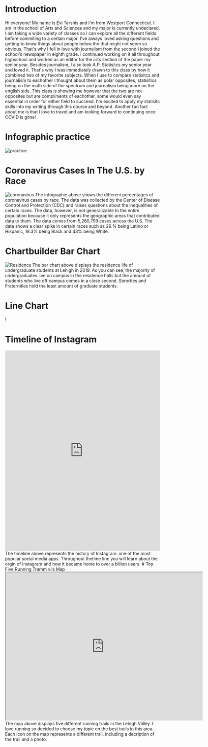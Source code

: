 # Introduction
Hi everyone! My name is Evi Tarshis and I'm from Westport Connecticut. I am in the school of Arts and Sciences and my major is currently undeclared. I am taking a wide variety of classes so I can explore all the different fields before commiting to a certain major. 
I've always loved asking questions and getting to know things about people below the that might not seem so obvious. That's why I fell in love with journalism from the second I joined the school's newspaper in eighth grade. I continued working on it all throughout highschool and worked as an editor for the arts section of the paper my senior year. 
Besides journalism, I also took A.P. Statisitcs my senior year and loved it. That's why I was immediately drawn to this class by how it combined two of my favorite subjects. When I use to compare statisitcs and journalism to eachother I thought about them as polar opposites, statisitics being on the math side of the spectrum and journalism being more on the english side. This class is showing me however that the two are not opposites but are compliments of eachother, some would even say essential in order for either field to succeed. I'm excited to apply my statisitc skills into my writing through this course and beyond.
Another fun fact about me is that I love to travel and am looking forward to continuing once COVID is gone! 
# Infographic practice
![practice](https://github.com/evitarshis/evitarshis.github.io/blob/master/PRACTICE.png?raw=true)
# Coronavirus Cases In The U.S. by Race
![coronavirus](https://github.com/evitarshis/evitarshis.github.io/blob/master/Coronavirus%20cases%20by%20race_ethnicity%20in%20the%20United%20States.png?raw=true]) The infographic above shows the different percentages of coronavirus cases by race. The data was collected by the Center of Disease Control and Protection (CDC) and raises questions about the inequalities of certain races. The data, however, is not generalizable to the entire population because it only represents the geographic areas that contributed data to them. The data comes from 5,260,799 cases across the U.S. The data shows a clear spike in certain races such as 29.% being Latino or Hispanic, 18.3% being Black and 43% being White. 

# Chartbuilder Bar Chart
![Residence](https://github.com/evitarshis/evitarshis.github.io/blob/master/chart.png?raw=true)
The bar chart above displays the residence life of undergraduate students at Lehigh in 2019. As you can see, the majority of undergraduates live on campus in the residence halls but the amount of students who live off campus comes in a close second. Sororties and Fraternities hold the least amount of graduate students.

# Line Chart
!
# Timeline of Instagram
<iframe src='https://cdn.knightlab.com/libs/timeline3/latest/embed/index.html?source=1qC63jzvXZgSZHCK_XdNkPYrPEfaKR8PqUVQqDhI60HM&font=Default&lang=en&initial_zoom=2&height=650' width='100%' height='650' webkitallowfullscreen mozallowfullscreen allowfullscreen frameborder='0'></iframe>
The timeline above represents the history of Instagram: one of the most popular social media apps. Throughout thetime line you will learn about the orgin of Instagram and how it became home to over a billion users. 
# Top Five Running Tramm vils Map
<iframe src="https://www.google.com/maps/d/u/2/embed?mid=14kqscb2LT4hHrHBbKhamM40-G4V1dmn4" width="640" height="480"></iframe>
The map above displays five different running trails in the Lehigh Valley. I love running so decided to choose my topic on the best trails in this area. Each icon on the map represents a different trail, including a decription of the trail and a photo. 

